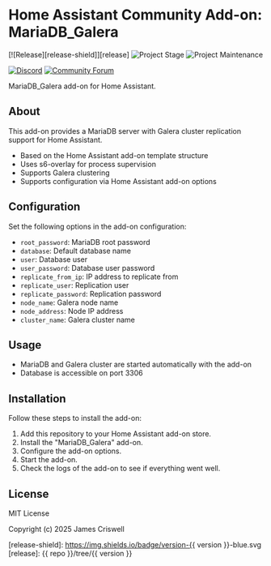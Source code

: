 # Home Assistant Community Add-on: MariaDB_Galera

[![Release][release-shield]][release] ![Project Stage][project-stage-shield] ![Project Maintenance][maintenance-shield]

[![Discord][discord-shield]][discord] [![Community Forum][forum-shield]][forum]

MariaDB_Galera add-on for Home Assistant.

## About

This add-on provides a MariaDB server with Galera cluster replication support for Home Assistant.

- Based on the Home Assistant add-on template structure
- Uses s6-overlay for process supervision
- Supports Galera clustering
- Supports configuration via Home Assistant add-on options

## Configuration

Set the following options in the add-on configuration:

- `root_password`: MariaDB root password
- `database`: Default database name
- `user`: Database user
- `user_password`: Database user password
- `replicate_from_ip`: IP address to replicate from
- `replicate_user`: Replication user
- `replicate_password`: Replication password
- `node_name`: Galera node name
- `node_address`: Node IP address
- `cluster_name`: Galera cluster name

## Usage

- MariaDB and Galera cluster are started automatically with the add-on
- Database is accessible on port 3306

## Installation

Follow these steps to install the add-on:

1. Add this repository to your Home Assistant add-on store.
2. Install the "MariaDB_Galera" add-on.
3. Configure the add-on options.
4. Start the add-on.
5. Check the logs of the add-on to see if everything went well.

## License

MIT License

Copyright (c) 2025 James Criswell

[discord-shield]: https://img.shields.io/discord/478094546522079232.svg
[discord]: https://discord.me/hassioaddons
[forum-shield]: https://img.shields.io/badge/community-forum-brightgreen.svg
[forum]: https://community.home-assistant.io?u=frenck
[maintenance-shield]: https://img.shields.io/maintenance/yes/2025.svg
[project-stage-shield]: https://img.shields.io/badge/project%20stage-production%20ready-brightgreen.svg

[release-shield]: https://img.shields.io/badge/version-{{ version }}-blue.svg
[release]: {{ repo }}/tree/{{ version }}
